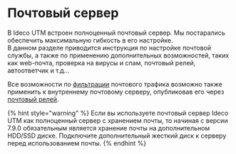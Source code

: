# Почтовый сервер

В Ideco UTM встроен полноценный почтовый сервер. Мы постарались обеспечить максимальную гибкость в его настройке.  
В данном разделе приводится инструкция по настройке почтовой службы, а также по применению дополнительных возможностей, таких как web-почта, проверка на вирусы и спам, почтовый релей, автоответчик и т.д...

Все возможности по [фильтрации](skhema_filtracii_pochtovogo_trafika.md) почтового трафика возможно также применить к внутреннему почтовому серверу, опубликовав его через [почтовый релей](../../publikaciya_resursov/nastroika_pochtovogo_releya_dlya_publikacii_servera_v_lokalnoi_seti.md).

{% hint style="warning" %}
Если вы используете почтовый сервер Ideco UTM как полноценный сервер с хранением почты, то начиная с версии 7.9.0 обязательным является хранение почты на дополнительном HDD/SSD диске. Подключите дополнительный жесткий диск к серверу перед использованием почты.
{% endhint %}

